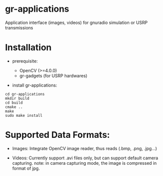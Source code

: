 # gr-applications
Application interface (images, videos) for gnuradio simulation or USRP transmissions

# Installation

- prerequisite:
  
  + OpenCV (>=4.0.0)
  + gr-gadgets (for USRP hardwares)
  
- install gr-applications:
```
cd gr-applications
mkdir build
cd build
cmake ..
make
sudo make install
```

# Supported Data Formats:

- Images:
  Integrate OpenCV image reader, thus reads (.bmp, .png, .jpg...)

- Videos:
  Currently support .avi files only, but can support default camera capturing.
  note: in camera capturing mode, the image is compressed in format of jpg.
